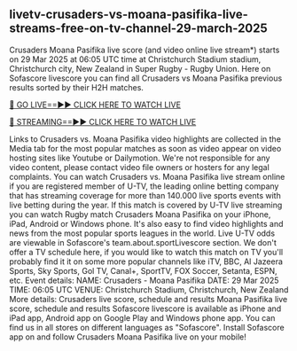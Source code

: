 ## livetv-crusaders-vs-moana-pasifika-live-streams-free-on-tv-channel-29-march-2025
Crusaders Moana Pasifika live score (and video online live stream*) starts on 29 Mar 2025 at 06:05 UTC time at Christchurch Stadium stadium, Christchurch city, New Zealand in Super Rugby - Rugby Union. Here on Sofascore livescore you can find all Crusaders vs Moana Pasifika previous results sorted by their H2H matches. 

[🔴 GO LIVE==►► CLICK HERE TO WATCH LIVE](https://tinyurl.com/suk2pcv6)

[🔴 STREAMING==►► CLICK HERE TO WATCH LIVE](https://tinyurl.com/suk2pcv6)

Links to Crusaders vs. Moana Pasifika video highlights are collected in the Media tab for the most popular matches as soon as video appear on video hosting sites like Youtube or Dailymotion. We're not responsible for any video content, please contact video file owners or hosters for any legal complaints.
You can watch Crusaders vs. Moana Pasifika live stream online if you are registered member of U-TV, the leading online betting company that has streaming coverage for more than 140.000 live sports events with live betting during the year. If this match is covered by U-TV live streaming you can watch Rugby match Crusaders Moana Pasifika on your iPhone, iPad, Android or Windows phone. It's also easy to find video highlights and news from the most popular sports leagues in the world. Live U-TV odds are viewable in Sofascore's team.about.sportLivescore section. We don't offer a TV schedule here, if you would like to watch this match on TV you'll probably find it it on some more popular channels like iTV, BBC, Al Jazeera Sports, Sky Sports, Gol TV, Canal+, SportTV, FOX Soccer, Setanta, ESPN, etc.
Event details:
NAME: Crusaders - Moana Pasifika
DATE: 29 Mar 2025
TIME: 06:05 UTC
VENUE: Christchurch Stadium, Christchurch, New Zealand
More details:
Crusaders live score, schedule and results
Moana Pasifika live score, schedule and results
Sofascore livescore is available as iPhone and iPad app, Android app on Google Play and Windows phone app. You can find us in all stores on different languages as "Sofascore". Install Sofascore app on and follow Crusaders Moana Pasifika live on your mobile!
